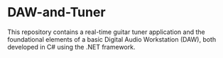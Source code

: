 # DAW-and-Tuner
This repository contains a real-time guitar tuner application and the foundational elements of a basic Digital Audio Workstation (DAW), both developed in C# using the .NET framework.
